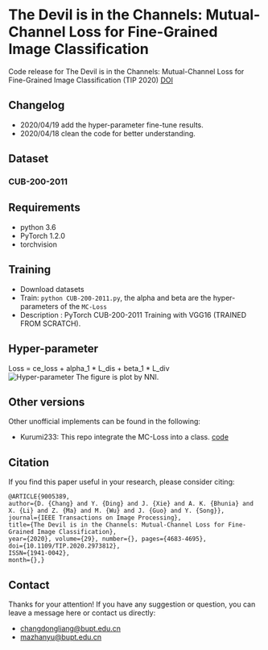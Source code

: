 # The Devil is in the Channels: Mutual-Channel Loss for Fine-Grained Image Classification

Code release for The Devil is in the Channels: Mutual-Channel Loss for Fine-Grained Image Classification (TIP 2020)
[DOI](https://doi.org/10.1109/TIP.2020.2973812 "DOI")


## Changelog
- 2020/04/19 add the hyper-parameter fine-tune results. 
- 2020/04/18 clean the code for better understanding.

## Dataset
### CUB-200-2011

## Requirements

- python 3.6
- PyTorch 1.2.0
- torchvision

## Training
- Download datasets
- Train: `python CUB-200-2011.py`, the alpha and beta are the hyper-parameters of the  `MC-Loss`
- Description : PyTorch CUB-200-2011 Training with VGG16 (TRAINED FROM SCRATCH).

## Hyper-parameter
Loss = ce_loss + alpha_1 * L_dis + beta_1 * L_div  
![Hyper-parameter](https://github.com/dongliangchang/Mutual-Channel-Loss/blob/master/Hyper-parameter.jpg)
The figure is plot by NNI.



## Other versions
Other unofficial implements can be found in the following:
- Kurumi233: This repo integrate the MC-Loss into a class.  [code](https://github.com/Kurumi233/Mutual-Channel-Loss "code") 


## Citation
If you find this paper useful in your research, please consider citing:
```
@ARTICLE{9005389, 
author={D. {Chang} and Y. {Ding} and J. {Xie} and A. K. {Bhunia} and X. {Li} and Z. {Ma} and M. {Wu} and J. {Guo} and Y. {Song}}, 
journal={IEEE Transactions on Image Processing}, 
title={The Devil is in the Channels: Mutual-Channel Loss for Fine-Grained Image Classification}, 
year={2020}, volume={29}, number={}, pages={4683-4695}, 
doi={10.1109/TIP.2020.2973812}, 
ISSN={1941-0042}, 
month={},} 
```


## Contact
Thanks for your attention!
If you have any suggestion or question, you can leave a message here or contact us directly:
- changdongliang@bupt.edu.cn
- mazhanyu@bupt.edu.cn
